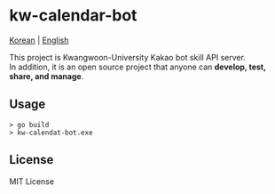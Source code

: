 # kw-calendar-bot
[Korean](https://github.com/LoperLee/kw-calendar-bot/blob/master/README-KR.md) | [English](https://github.com/LoperLee/kw-calendar-bot/blob/master/README.md)

This project is Kwangwoon-University Kakao bot skill API server.<br>
In addition, it is an open source project that anyone can **develop, test, share, and manage**.

## Usage
```
> go build
> kw-calendat-bot.exe
```

## License
MIT License
